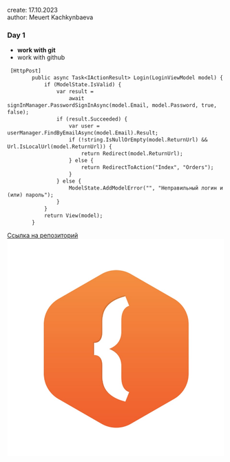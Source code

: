 create: 17.10.2023  
author: Meuert Kachkynbaeva  

### Day 1  
* __work with git__
* work with github

~~~
 [HttpPost]
        public async Task<IActionResult> Login(LoginViewModel model) {
            if (ModelState.IsValid) {
                var result =
                    await signInManager.PasswordSignInAsync(model.Email, model.Password, true, false);
                if (result.Succeeded) {
                    var user = userManager.FindByEmailAsync(model.Email).Result;
                    if (!string.IsNullOrEmpty(model.ReturnUrl) && Url.IsLocalUrl(model.ReturnUrl)) {
                        return Redirect(model.ReturnUrl);
                    } else {
                        return RedirectToAction("Index", "Orders");
                    }
                } else {
                    ModelState.AddModelError("", "Неправильный логин и (или) пароль");
                }
            }
            return View(model);
        }
~~~
[Ссылка на репозиторий](https://github.com/teurem/VKR-AutoServise/tree/master)  
![JavaRush](javarush.jpg)
